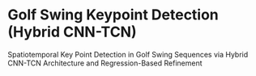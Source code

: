 # Golf Swing Keypoint Detection (Hybrid CNN-TCN)
Spatiotemporal Key Point Detection in Golf Swing Sequences via Hybrid CNN-TCN Architecture and Regression-Based Refinement
